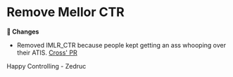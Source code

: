 <div id="changelog"></div>

# Remove Mellor CTR

**🔧 Changes**  

* Removed IMLR_CTR because people kept getting an ass whooping over their ATIS. [Cross' PR](https://github.com/Zedruc/ATC24-Suite/pull/58)

Happy Controlling
\- Zedruc
